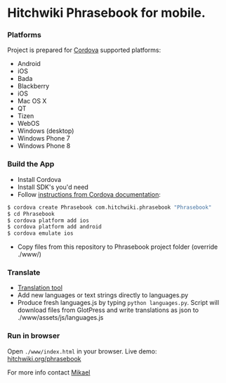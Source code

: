 # Hitchwiki Phrasebook for mobile.


### Platforms

Project is prepared for [Cordova](http://cordova.apache.org/) supported platforms:

- Android
- iOS
- Bada
- Blackberry
- iOS
- Mac OS X
- QT
- Tizen
- WebOS
- Windows (desktop)
- Windows Phone 7
- Windows Phone 8

### Build the App

- Install Cordova
- Install SDK's you'd need
- Follow [instructions from Cordova documentation](http://docs.phonegap.com/en/2.9.0/guide_cli_index.md.html#The%20Cordova%20Command-line%20Interface_build_the_app):

```bash
$ cordova create Phrasebook com.hitchwiki.phrasebook "Phrasebook"
$ cd Phrasebook
$ cordova platform add ios
$ cordova platform add android
$ cordova emulate ios
```

- Copy files from this repository to Phrasebook project folder (override ./www/)


### Translate
- [Translation tool](http://hitchwiki.org/translate/projects/phrasebook)
- Add new languages or text strings directly to languages.py
- Produce fresh languages.js by typing `python languages.py`. Script will download files from GlotPress and write translations as json to ./www/assets/js/languages.js


### Run in browser
Open `./www/index.html` in your browser. Live demo: [hitchwiki.org/phrasebook](http://hitchwiki.org/phrasebook/)


For more info contact [Mikael](https://github.com/simison)